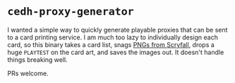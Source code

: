 # `cedh-proxy-generator`

I wanted a simple way to quickly generate playable proxies that can be sent to a card printing service. I am much too lazy to individually design each card, so this binary takes a card list, snags [PNGs from Scryfall](https://scryfall.com/blog/high-resolution-png-images-119), drops a huge `PLAYTEST` on the card art, and saves the images out. It doesn't handle things breaking well.

PRs welcome.

